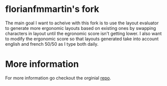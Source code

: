 # florianfmmartin's fork
The main goal I want to acheive with this fork is to use the layout evaluator to generate more ergonomic layouts based on existing ones by swapping characters in layout until the egronomic score isn't getting lower. I also want to modify the ergonomic score so that layouts generated take into account english and french 50/50 as I type both daily.

# More information
For more information go checkout the orginial [repo](https://github.com/bclnr/kb-layout-evaluation).
